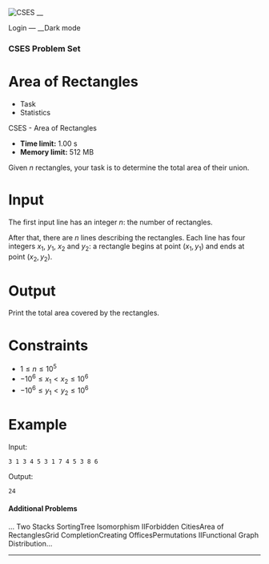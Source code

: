 ![CSES](/logo.png?1) __

Login — __Dark mode

### CSES Problem Set

# Area of Rectangles

  * Task
  * Statistics

CSES - Area of Rectangles

  * **Time limit:** 1.00 s
  * **Memory limit:** 512 MB

Given $n$ rectangles, your task is to determine the total area of their union.

# Input

The first input line has an integer $n$: the number of rectangles.

After that, there are $n$ lines describing the rectangles. Each line has four
integers $x_1$, $y_1$, $x_2$ and $y_2$: a rectangle begins at point
$(x_1,y_1)$ and ends at point $(x_2,y_2)$.

# Output

Print the total area covered by the rectangles.

# Constraints

  * $1 \le n \le 10^5$
  * $-10^6 \le x_1 < x_2 \le 10^6$
  * $-10^6 \le y_1 < y_2 \le 10^6$

# Example

Input:

``` 3 1 3 4 5 3 1 7 4 5 3 8 6 ```

Output:

``` 24 ```

#### Additional Problems

... Two Stacks SortingTree Isomorphism IIForbidden CitiesArea of
RectanglesGrid CompletionCreating OfficesPermutations IIFunctional Graph
Distribution...

* * *

